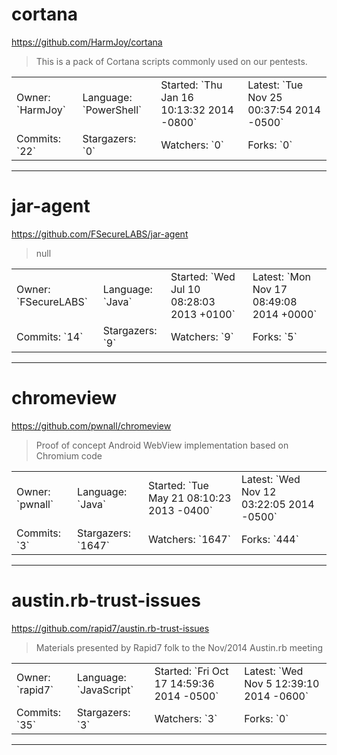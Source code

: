 # cortana

https://github.com/HarmJoy/cortana
<blockquote>
This is a pack of Cortana scripts commonly used on our pentests.
</blockquote>

<table>
<tr><td>Owner: `HarmJoy`</td>
    <td>Language: `PowerShell`</td>
    <td>Started: `Thu Jan 16 10:13:32 2014 -0800`</td>
    <td>Latest: `Tue Nov 25 00:37:54 2014 -0500`</td></tr>
<tr><td>Commits: `22`</td>
    <td>Stargazers: `0`</td>
    <td>Watchers: `0`</td>
    <td>Forks: `0`</td></tr>
</table>

---

# jar-agent

https://github.com/FSecureLABS/jar-agent
<blockquote>
null
</blockquote>

<table>
<tr><td>Owner: `FSecureLABS`</td>
    <td>Language: `Java`</td>
    <td>Started: `Wed Jul 10 08:28:03 2013 +0100`</td>
    <td>Latest: `Mon Nov 17 08:49:08 2014 +0000`</td></tr>
<tr><td>Commits: `14`</td>
    <td>Stargazers: `9`</td>
    <td>Watchers: `9`</td>
    <td>Forks: `5`</td></tr>
</table>

---

# chromeview

https://github.com/pwnall/chromeview
<blockquote>
Proof of concept Android WebView implementation based on Chromium code
</blockquote>

<table>
<tr><td>Owner: `pwnall`</td>
    <td>Language: `Java`</td>
    <td>Started: `Tue May 21 08:10:23 2013 -0400`</td>
    <td>Latest: `Wed Nov 12 03:22:05 2014 -0500`</td></tr>
<tr><td>Commits: `3`</td>
    <td>Stargazers: `1647`</td>
    <td>Watchers: `1647`</td>
    <td>Forks: `444`</td></tr>
</table>

---

# austin.rb-trust-issues

https://github.com/rapid7/austin.rb-trust-issues
<blockquote>
Materials presented by Rapid7 folk to the Nov/2014 Austin.rb meeting
</blockquote>

<table>
<tr><td>Owner: `rapid7`</td>
    <td>Language: `JavaScript`</td>
    <td>Started: `Fri Oct 17 14:59:36 2014 -0500`</td>
    <td>Latest: `Wed Nov 5 12:39:10 2014 -0600`</td></tr>
<tr><td>Commits: `35`</td>
    <td>Stargazers: `3`</td>
    <td>Watchers: `3`</td>
    <td>Forks: `0`</td></tr>
</table>

---

